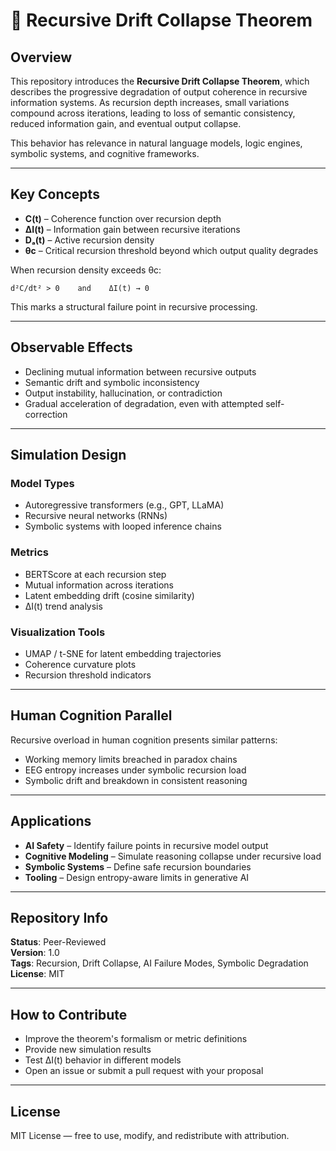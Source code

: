 # 📘 Recursive Drift Collapse Theorem

## Overview

This repository introduces the **Recursive Drift Collapse Theorem**, which describes the progressive degradation of output coherence in recursive information systems. As recursion depth increases, small variations compound across iterations, leading to loss of semantic consistency, reduced information gain, and eventual output collapse.

This behavior has relevance in natural language models, logic engines, symbolic systems, and cognitive frameworks.

---

## Key Concepts

- **C(t)** – Coherence function over recursion depth
- **ΔI(t)** – Information gain between recursive iterations
- **Dₐ(t)** – Active recursion density
- **θc** – Critical recursion threshold beyond which output quality degrades

When recursion density exceeds θc:

    d²C/dt² > 0    and    ΔI(t) → 0

This marks a structural failure point in recursive processing.

---

## Observable Effects

- Declining mutual information between recursive outputs
- Semantic drift and symbolic inconsistency
- Output instability, hallucination, or contradiction
- Gradual acceleration of degradation, even with attempted self-correction

---

## Simulation Design

### Model Types

- Autoregressive transformers (e.g., GPT, LLaMA)
- Recursive neural networks (RNNs)
- Symbolic systems with looped inference chains

### Metrics

- BERTScore at each recursion step
- Mutual information across iterations
- Latent embedding drift (cosine similarity)
- ΔI(t) trend analysis

### Visualization Tools

- UMAP / t-SNE for latent embedding trajectories
- Coherence curvature plots
- Recursion threshold indicators

---

## Human Cognition Parallel

Recursive overload in human cognition presents similar patterns:
- Working memory limits breached in paradox chains
- EEG entropy increases under symbolic recursion load
- Symbolic drift and breakdown in consistent reasoning

---

## Applications

- **AI Safety** – Identify failure points in recursive model output
- **Cognitive Modeling** – Simulate reasoning collapse under recursive load
- **Symbolic Systems** – Define safe recursion boundaries
- **Tooling** – Design entropy-aware limits in generative AI

---

## Repository Info

**Status**: Peer-Reviewed  
**Version**: 1.0  
**Tags**: Recursion, Drift Collapse, AI Failure Modes, Symbolic Degradation  
**License**: MIT

---

## How to Contribute

- Improve the theorem's formalism or metric definitions
- Provide new simulation results
- Test ΔI(t) behavior in different models
- Open an issue or submit a pull request with your proposal

---

## License

MIT License — free to use, modify, and redistribute with attribution.